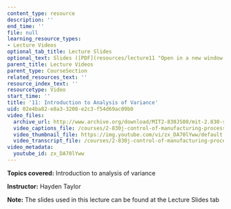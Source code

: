 ```yaml
---
content_type: resource
description: ''
end_time: ''
file: null
learning_resource_types:
- Lecture Videos
optional_tab_title: Lecture Slides
optional_text: Slides ([PDF](resources/lecture11 "Open in a new window."))
parent_title: Lecture Videos
parent_type: CourseSection
related_resources_text: ''
resource_index_text: ''
resourcetype: Video
start_time: ''
title: '11: Introduction to Analysis of Variance'
uid: 02e4ba82-e8a3-3208-e2c3-f54d69ac09b0
video_files:
  archive_url: http://www.archive.org/download/MIT2-830JS08/mit-2.830-s08-lec11_300k.mp4
  video_captions_file: /courses/2-830j-control-of-manufacturing-processes-sma-6303-spring-2008/5afe2ba0fdaf53e0aa69ea9042d963b1_zx_DA70lYww.vtt
  video_thumbnail_file: https://img.youtube.com/vi/zx_DA70lYww/default.jpg
  video_transcript_file: /courses/2-830j-control-of-manufacturing-processes-sma-6303-spring-2008/820bd903542936f6dfbca980f1647df4_zx_DA70lYww.pdf
video_metadata:
  youtube_id: zx_DA70lYww
---
```


**Topics covered:** Introduction to analysis of variance

**Instructor:** Hayden Taylor

**Note:** The slides used in this lecture can be found at the Lecture Slides tab